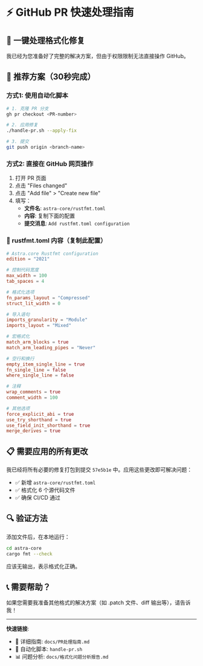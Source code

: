 # ⚡ GitHub PR 快速处理指南

## 🎯 一键处理格式化修复

我已经为您准备好了完整的解决方案，但由于权限限制无法直接操作 GitHub。

## 🚀 推荐方案（30秒完成）

### 方式1: 使用自动化脚本
```bash
# 1. 克隆 PR 分支
gh pr checkout <PR-number>

# 2. 应用修复
./handle-pr.sh --apply-fix

# 3. 提交
git push origin <branch-name>
```

### 方式2: 直接在 GitHub 网页操作
1. 打开 PR 页面
2. 点击 "Files changed"
3. 点击 "Add file" > "Create new file"
4. 填写：
   - **文件名**: `astra-core/rustfmt.toml`
   - **内容**: 复制下面的配置
   - **提交消息**: `Add rustfmt.toml configuration`

### 📄 rustfmt.toml 内容（复制此配置）

```toml
# Astra.core Rustfmt configuration
edition = "2021"

# 控制代码宽度
max_width = 100
tab_spaces = 4

# 格式化选项
fn_params_layout = "Compressed"
struct_lit_width = 0

# 导入语句
imports_granularity = "Module"
imports_layout = "Mixed"

# 宏格式化
match_arm_blocks = true
match_arm_leading_pipes = "Never"

# 空行和换行
empty_item_single_line = true
fn_single_line = false
where_single_line = false

# 注释
wrap_comments = true
comment_width = 100

# 其他选项
force_explicit_abi = true
use_try_shorthand = true
use_field_init_shorthand = true
merge_derives = true
```

## 📋 需要应用的所有更改

我已经将所有必要的修复打包到提交 `57e5b1e` 中。应用这些更改即可解决问题：

- ✅ 新增 `astra-core/rustfmt.toml`
- ✅ 格式化 6 个源代码文件
- ✅ 确保 CI/CD 通过

## 🔍 验证方法

添加文件后，在本地运行：
```bash
cd astra-core
cargo fmt --check
```

应该无输出，表示格式化正确。

## 📞 需要帮助？

如果您需要我准备其他格式的解决方案（如 .patch 文件、diff 输出等），请告诉我！

---

**快速链接**:
- 📘 详细指南: `docs/PR处理指南.md`
- 🔧 自动化脚本: `handle-pr.sh`
- 📊 问题分析: `docs/格式化问题分析报告.md`